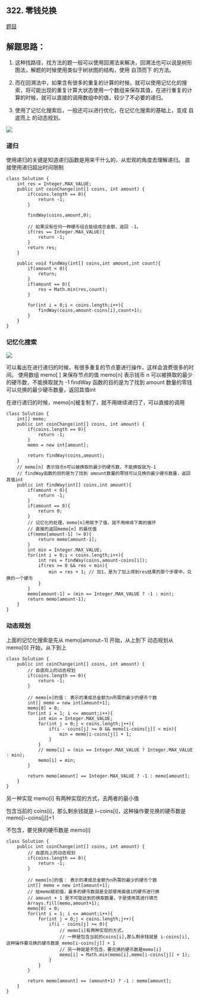 ## 322. 零钱兑换
[题目](https://leetcode-cn.com/problems/coin-change/)

## 解题思路：
1. 这种找路径，找方法的题一般可以使用回溯法来解决，回溯法也可以说是树形图法，解题的时候使用类似于树状图的结构，使用 自顶而下 的方法。

2. 而在回溯法中，如果含有很多的重复的计算的时候，就可以使用记忆化的搜索，将可能出现的重复计算大状态使用一个数组来保存其值，在进行重复的计算的时候，就可以直接的调用数组中的值，较少了不必要的递归。

3. 使用了记忆化搜索后，一般还可以进行优化，在记忆化搜索的基础上，变成 自底而上 的动态规划。

<img src="https://pic.leetcode-cn.com/2cdf411d73e7f4990c63c9ff69847c146311689ebc286d3eae715fa5c53483cf-%E5%B1%8F%E5%B9%95%E5%BF%AB%E7%85%A7%202020-03-08%2010.23.03.png"/>

### 递归
使用递归的关键是知道递归函数是用来干什么的，从宏观的角度去理解递归。
直接使用递归超出时间限制

```
class Solution {
    int res = Integer.MAX_VALUE;
    public int coinChange(int[] coins, int amount) {
        if(coins.length == 0){
            return -1;
        }

        findWay(coins,amount,0);

        // 如果没有任何一种硬币组合能组成总金额，返回 -1。
        if(res == Integer.MAX_VALUE){
            return -1;
        }
        return res;
    }

    public void findWay(int[] coins,int amount,int count){
        if(amount < 0){
            return;
        }
        if(amount == 0){
            res = Math.min(res,count);
        }

        for(int i = 0;i < coins.length;i++){
            findWay(coins,amount-coins[i],count+1);
        }
    }
}
```
### 记忆化搜索

<img src="https://pic.leetcode-cn.com/32128c822b67e7a851e78165e4498d71519c5ba7c1476e60f7d9e8c2df7487b0-%E5%B1%8F%E5%B9%95%E5%BF%AB%E7%85%A7%202020-03-08%2010.33.52.png"/>

可以看出在进行递归的时候，有很多重复的节点要进行操作，这样会浪费很多的时间。
使用数组 memo[ ] 来保存节点的值 memo[n]  表示钱币 n 可以被换取的最少的硬币数，不能换取就为 -1
findWay 函数的目的是为了找到 amount 数量的零钱可以兑换的最少硬币数量，返回其值int

在进行递归的时候，memo[n]被复制了，就不用继续递归了，可以直接的调用

```
class Solution {
    int[] memo;
    public int coinChange(int[] coins, int amount) {
        if(coins.length == 0){
            return -1;
        }
        memo = new int[amount];

        return findWay(coins,amount);
    }
    // memo[n] 表示钱币n可以被换取的最少的硬币数，不能换取就为-1
    // findWay函数的目的是为了找到 amount数量的零钱可以兑换的最少硬币数量，返回其值int
    public int findWay(int[] coins,int amount){
        if(amount < 0){
            return -1;
        }
        if(amount == 0){
            return 0;
        }
        // 记忆化的处理，memo[n]用赋予了值，就不用继续下面的循环
        // 直接的返回memo[n] 的最优值
        if(memo[amount-1] != 0){
            return memo[amount-1];
        }
        int min = Integer.MAX_VALUE;
        for(int i = 0;i < coins.length;i++){
            int res = findWay(coins,amount-coins[i]);
            if(res >= 0 && res < min){
                min = res + 1; // 加1，是为了加上得到res结果的那个步骤中，兑换的一个硬币
            }
        }
        memo[amount-1] = (min == Integer.MAX_VALUE ? -1 : min);
        return memo[amount-1];
    }
}
```

### 动态规划
上面的记忆化搜索是先从 memo[amonut−1] 开始，从上到下
动态规划从 memo[0] 开始，从下到上

```
class Solution {
    public int coinChange(int[] coins, int amount) {
        // 自底向上的动态规划
        if(coins.length == 0){
            return -1;
        }

        // memo[n]的值： 表示的凑成总金额为n所需的最少的硬币个数
        int[] memo = new int[amount+1];
        memo[0] = 0;
        for(int i = 1; i <= amount;i++){
            int min = Integer.MAX_VALUE;
            for(int j = 0;j < coins.length;j++){
                if(i - coins[j] >= 0 && memo[i-coins[j]] < min){
                    min = memo[i-coins[j]] + 1;
                }
            }
            // memo[i] = (min == Integer.MAX_VALUE ? Integer.MAX_VALUE : min);
            memo[i] = min;
        }

        return memo[amount] == Integer.MAX_VALUE ? -1 : memo[amount];
    }
}
```
另一种实现
memo[i] 有两种实现的方式，去两者的最小值

包含当前的 coins[i]，那么剩余钱就是 i−coins[i]，这种操作要兑换的硬币数是 memo[i−coins[j]]+1

不包含，要兑换的硬币数是 memo[i]

```
class Solution {
    public int coinChange(int[] coins, int amount) {
        // 自底向上的动态规划
        if(coins.length == 0){
            return -1;
        }

        // memo[n]的值： 表示的凑成总金额为n所需的最少的硬币个数
        int[] memo = new int[amount+1];
        // 给memo赋初值，最多的硬币数就是全部使用面值1的硬币进行换
        // amount + 1 是不可能达到的换取数量，于是使用其进行填充
        Arrays.fill(memo,amount+1);
        memo[0] = 0;
        for(int i = 1; i <= amount;i++){
            for(int j = 0;j < coins.length;j++){
                if(i - coins[j] >= 0){
                    // memo[i]有两种实现的方式，
                    // 一种是包含当前的coins[i],那么剩余钱就是 i-coins[i],这种操作要兑换的硬币数是 memo[i-coins[j]] + 1
                    // 另一种就是不包含，要兑换的硬币数是memo[i]
                    memo[i] = Math.min(memo[i],memo[i-coins[j]] + 1);
                }
            }
        }

        return memo[amount] == (amount+1) ? -1 : memo[amount];
    }
}
```